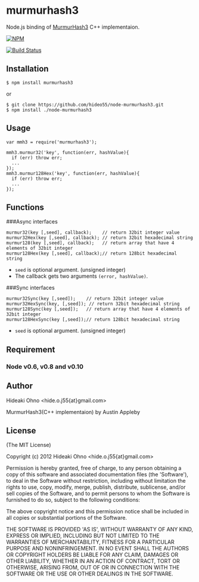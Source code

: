 # murmurhash3

  Node.js binding of [MurmurHash3](http://code.google.com/p/smhasher/wiki/MurmurHash3) C++ implementaion.

[![NPM](https://nodei.co/npm/murmurhash3.png)](https://nodei.co/npm/murmurhash3/)

[![Build Status](https://travis-ci.org/hideo55/node-murmurhash3.svg?branch=master)](http://travis-ci.org/hideo55/node-murmurhash3)

## Installation

    $ npm install murmurhash3
    
or

    $ git clone https://github.com/hideo55/node-murmurhash3.git
    $ npm install ./node-murmurhash3

## Usage

    var mmh3 = require('murmurhash3');
    
    mmh3.murmur32('key', function(err, hashValue){
      if (err) throw err;
      ...
    });
    mmh3.murmur128Hex('key', function(err, hashValue){
      if (err) throw err;
      ...
    });

## Functions

###Async interfaces

    murmur32(key [,seed], callback);    // return 32bit integer value
    murmur32Hex(key [,seed], callback); // return 32bit hexadecimal string
    murmur128(key [,seed], callback);   // return array that have 4 elements of 32bit integer
    murmur128Hex(key [,seed], callback);// return 128bit hexadecimal string

- `seed` is optional argument. (unsigned integer)
- The callback gets two arguments `(error, hashValue)`. 

###Sync interfaces

    murmur32Sync(key [,seed]);    // return 32bit integer value
    murmur32HexSync(key, [,seed]); // return 32bit hexadecimal string
    murmur128Sync(key [,seed]);   // return array that have 4 elements of 32bit integer
    murmur128HexSync(key [,seed]);// return 128bit hexadecimal string

- `seed` is optional argument. (unsigned integer)

## Requirement

### Node v0.6, v0.8 and v0.10

## Author

Hideaki Ohno  &lt;hide.o.j55{at}gmail.com&gt;

MurmurHash3(C++ implementaion) by Austin Appleby

## License 

(The MIT License)

Copyright (c) 2012 Hideaki Ohno &lt;hide.o.j55{at}gmail.com&gt;

Permission is hereby granted, free of charge, to any person obtaining
a copy of this software and associated documentation files (the
'Software'), to deal in the Software without restriction, including
without limitation the rights to use, copy, modify, merge, publish,
distribute, sublicense, and/or sell copies of the Software, and to
permit persons to whom the Software is furnished to do so, subject to
the following conditions:

The above copyright notice and this permission notice shall be
included in all copies or substantial portions of the Software.

THE SOFTWARE IS PROVIDED 'AS IS', WITHOUT WARRANTY OF ANY KIND,
EXPRESS OR IMPLIED, INCLUDING BUT NOT LIMITED TO THE WARRANTIES OF
MERCHANTABILITY, FITNESS FOR A PARTICULAR PURPOSE AND NONINFRINGEMENT.
IN NO EVENT SHALL THE AUTHORS OR COPYRIGHT HOLDERS BE LIABLE FOR ANY
CLAIM, DAMAGES OR OTHER LIABILITY, WHETHER IN AN ACTION OF CONTRACT,
TORT OR OTHERWISE, ARISING FROM, OUT OF OR IN CONNECTION WITH THE
SOFTWARE OR THE USE OR OTHER DEALINGS IN THE SOFTWARE.
